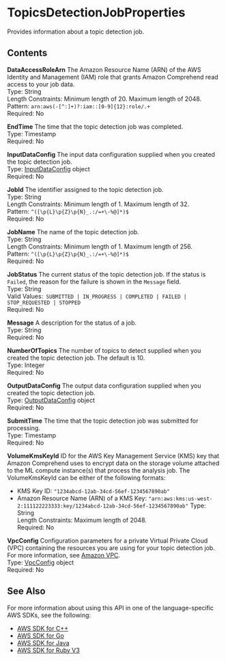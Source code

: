 # TopicsDetectionJobProperties<a name="API_TopicsDetectionJobProperties"></a>

Provides information about a topic detection job\.

## Contents<a name="API_TopicsDetectionJobProperties_Contents"></a>

 **DataAccessRoleArn**   <a name="comprehend-Type-TopicsDetectionJobProperties-DataAccessRoleArn"></a>
The Amazon Resource Name \(ARN\) of the AWS Identity and Management \(IAM\) role that grants Amazon Comprehend read access to your job data\.   
Type: String  
Length Constraints: Minimum length of 20\. Maximum length of 2048\.  
Pattern: `arn:aws(-[^:]+)?:iam::[0-9]{12}:role/.+`   
Required: No

 **EndTime**   <a name="comprehend-Type-TopicsDetectionJobProperties-EndTime"></a>
The time that the topic detection job was completed\.  
Type: Timestamp  
Required: No

 **InputDataConfig**   <a name="comprehend-Type-TopicsDetectionJobProperties-InputDataConfig"></a>
The input data configuration supplied when you created the topic detection job\.  
Type: [InputDataConfig](API_InputDataConfig.md) object  
Required: No

 **JobId**   <a name="comprehend-Type-TopicsDetectionJobProperties-JobId"></a>
The identifier assigned to the topic detection job\.  
Type: String  
Length Constraints: Minimum length of 1\. Maximum length of 32\.  
Pattern: `^([\p{L}\p{Z}\p{N}_.:/=+\-%@]*)$`   
Required: No

 **JobName**   <a name="comprehend-Type-TopicsDetectionJobProperties-JobName"></a>
The name of the topic detection job\.  
Type: String  
Length Constraints: Minimum length of 1\. Maximum length of 256\.  
Pattern: `^([\p{L}\p{Z}\p{N}_.:/=+\-%@]*)$`   
Required: No

 **JobStatus**   <a name="comprehend-Type-TopicsDetectionJobProperties-JobStatus"></a>
The current status of the topic detection job\. If the status is `Failed`, the reason for the failure is shown in the `Message` field\.  
Type: String  
Valid Values:` SUBMITTED | IN_PROGRESS | COMPLETED | FAILED | STOP_REQUESTED | STOPPED`   
Required: No

 **Message**   <a name="comprehend-Type-TopicsDetectionJobProperties-Message"></a>
A description for the status of a job\.  
Type: String  
Required: No

 **NumberOfTopics**   <a name="comprehend-Type-TopicsDetectionJobProperties-NumberOfTopics"></a>
The number of topics to detect supplied when you created the topic detection job\. The default is 10\.   
Type: Integer  
Required: No

 **OutputDataConfig**   <a name="comprehend-Type-TopicsDetectionJobProperties-OutputDataConfig"></a>
The output data configuration supplied when you created the topic detection job\.  
Type: [OutputDataConfig](API_OutputDataConfig.md) object  
Required: No

 **SubmitTime**   <a name="comprehend-Type-TopicsDetectionJobProperties-SubmitTime"></a>
The time that the topic detection job was submitted for processing\.  
Type: Timestamp  
Required: No

 **VolumeKmsKeyId**   <a name="comprehend-Type-TopicsDetectionJobProperties-VolumeKmsKeyId"></a>
ID for the AWS Key Management Service \(KMS\) key that Amazon Comprehend uses to encrypt data on the storage volume attached to the ML compute instance\(s\) that process the analysis job\. The VolumeKmsKeyId can be either of the following formats:  
+ KMS Key ID: `"1234abcd-12ab-34cd-56ef-1234567890ab"` 
+ Amazon Resource Name \(ARN\) of a KMS Key: `"arn:aws:kms:us-west-2:111122223333:key/1234abcd-12ab-34cd-56ef-1234567890ab"` 
Type: String  
Length Constraints: Maximum length of 2048\.  
Required: No

 **VpcConfig**   <a name="comprehend-Type-TopicsDetectionJobProperties-VpcConfig"></a>
Configuration parameters for a private Virtual Private Cloud \(VPC\) containing the resources you are using for your topic detection job\. For more information, see [Amazon VPC](https://docs.aws.amazon.com/vpc/latest/userguide/what-is-amazon-vpc.html)\.   
Type: [VpcConfig](API_VpcConfig.md) object  
Required: No

## See Also<a name="API_TopicsDetectionJobProperties_SeeAlso"></a>

For more information about using this API in one of the language\-specific AWS SDKs, see the following:
+  [AWS SDK for C\+\+](https://docs.aws.amazon.com/goto/SdkForCpp/comprehend-2017-11-27/TopicsDetectionJobProperties) 
+  [AWS SDK for Go](https://docs.aws.amazon.com/goto/SdkForGoV1/comprehend-2017-11-27/TopicsDetectionJobProperties) 
+  [AWS SDK for Java](https://docs.aws.amazon.com/goto/SdkForJava/comprehend-2017-11-27/TopicsDetectionJobProperties) 
+  [AWS SDK for Ruby V3](https://docs.aws.amazon.com/goto/SdkForRubyV3/comprehend-2017-11-27/TopicsDetectionJobProperties) 